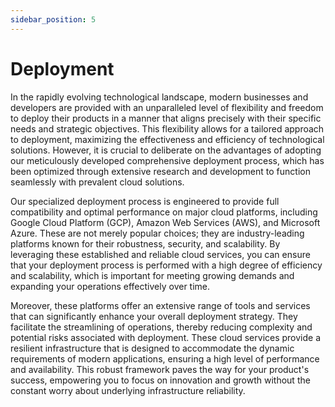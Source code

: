 ```yaml
---
sidebar_position: 5
---
```


# Deployment

In the rapidly evolving technological landscape, modern businesses and developers are provided with an unparalleled level of flexibility and freedom to deploy their products in a manner that aligns precisely with their specific needs and strategic objectives. This flexibility allows for a tailored approach to deployment, maximizing the effectiveness and efficiency of technological solutions. However, it is crucial to deliberate on the advantages of adopting our meticulously developed comprehensive deployment process, which has been optimized through extensive research and development to function seamlessly with prevalent cloud solutions.

Our specialized deployment process is engineered to provide full compatibility and optimal performance on major cloud platforms, including Google Cloud Platform (GCP), Amazon Web Services (AWS), and Microsoft Azure. These are not merely popular choices; they are industry-leading platforms known for their robustness, security, and scalability. By leveraging these established and reliable cloud services, you can ensure that your deployment process is performed with a high degree of efficiency and scalability, which is important for meeting growing demands and expanding your operations effectively over time.

Moreover, these platforms offer an extensive range of tools and services that can significantly enhance your overall deployment strategy. They facilitate the streamlining of operations, thereby reducing complexity and potential risks associated with deployment. These cloud services provide a resilient infrastructure that is designed to accommodate the dynamic requirements of modern applications, ensuring a high level of performance and availability. This robust framework paves the way for your product's success, empowering you to focus on innovation and growth without the constant worry about underlying infrastructure reliability.
